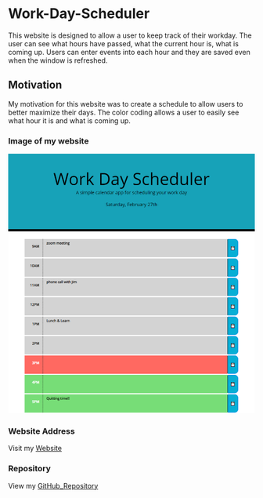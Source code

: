 # Work-Day-Scheduler
This website is designed to allow a user to keep track of their workday.  The user can see what hours have passed, what the current hour is, what is coming up.  Users can enter events into each hour and they are saved even when the window is refreshed.

## Motivation
My motivation for this website was to create a schedule to allow users to better maximize their days.  The color coding allows a user to easily see what hour it is and what is coming up.   

### Image of my website

 ![Screenshot](./Assets/Images/Scheduler_Screenshot.png)

### Website Address

Visit my [Website](https://joshwalters34.github.io/Work-Day-Scheduler/)

### Repository

View my [GitHub_Repository](https://github.com/joshwalters34/Work-Day-Scheduler)